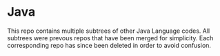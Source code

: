 # Java

This repo contains multiple subtrees of other Java Language codes. 
All subtrees were prevous repos that have been merged for simplicity. 
Each corresponding repo has since been deleted in order to avoid 
confusion. 